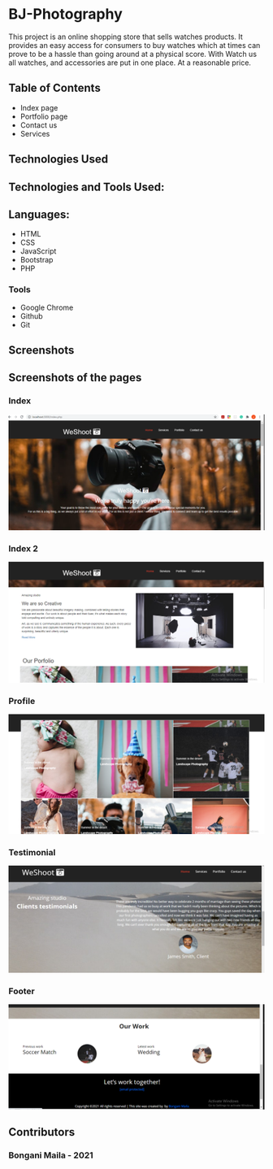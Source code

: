 # BJ-Photography


This project is an online shopping store that sells watches products. 
It provides an easy access for consumers to buy watches which at times can prove to be a hassle than going around at a physical score. With Watch us all watches, and accessories  are put in one place. At a reasonable price. 

## Table of Contents

- Index page
- Portfolio page
- Contact us
- Services



## Technologies Used

## Technologies and Tools Used:

## Languages:

- HTML
- CSS
- JavaScript
- Bootstrap
- PHP



### Tools

- Google Chrome
- Github
- Git


## Screenshots
## Screenshots of the pages

### Index
![](https://github.com/BonganiMaila/BJ-Photography/blob/main/BJ-Photography/screenshots/index.png)

### Index 2
![](https://github.com/BonganiMaila/BJ-Photography/blob/main/BJ-Photography/screenshots/index2.png)

### Profile
![](https://github.com/BonganiMaila/BJ-Photography/blob/main/BJ-Photography/screenshots/profile.png)

### Testimonial
![](https://github.com/BonganiMaila/BJ-Photography/blob/main/BJ-Photography/screenshots/testimonial.png)

### Footer
![](https://github.com/BonganiMaila/BJ-Photography/blob/main/BJ-Photography/screenshots/footer.png)


## Contributors

### Bongani Maila - 2021

